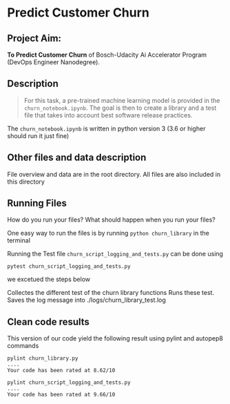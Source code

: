 # Predict Customer Churn

## Project Aim: 
 **To Predict Customer Churn** of Bosch-Udacity Ai Accelerator Program (DevOps Engineer Nanodegree). 

## Description
> For this task, a pre-trained machine learning model is provided in the `churn_notebook.ipynb`. The goal is then to create a library and a test file that takes into account best software release practices.

The `churn_notebook.ipynb` is written in python version 3 (3.6 or higher should run it just fine)

## Other files and data description
File overview and data are in the root directory. All files are also included in this directory 

## Running Files
How do you run your files? What should happen when you run your files?

One easy way to run the files is by running ```python churn_library``` in the terminal

Running the Test file `churn_script_logging_and_tests.py` can be done using

```pytest churn_script_logging_and_tests.py```

we excetued the steps below

Collectes the different test of the churn library functions
Runs these test.
Saves the log message into ./logs/churn_library_test.log



## Clean code results

This version of our code yield the following result using pylint and autopep8 commands

```
pylint churn_library.py
....
Your code has been rated at 8.62/10
```

```
pylint churn_script_logging_and_tests.py
....
Your code has been rated at 9.66/10

